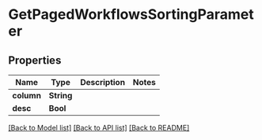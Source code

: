 # GetPagedWorkflowsSortingParameter

## Properties
Name | Type | Description | Notes
------------ | ------------- | ------------- | -------------
**column** | **String** |  | 
**desc** | **Bool** |  | 

[[Back to Model list]](../README.md#documentation-for-models) [[Back to API list]](../README.md#documentation-for-api-endpoints) [[Back to README]](../README.md)


